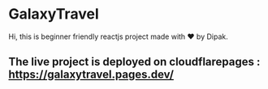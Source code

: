# GalaxyTravel

Hi, this is beginner friendly reactjs project made with ❤️ by Dipak.

## The live project is deployed on cloudflarepages :  https://galaxytravel.pages.dev/
